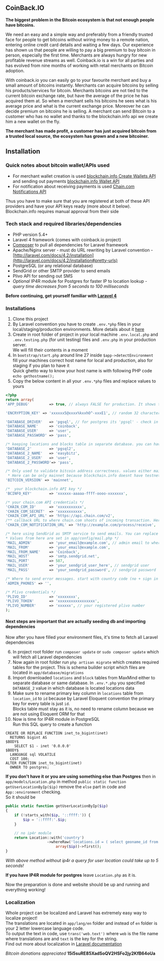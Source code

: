## CoinBack.IO

**The biggest problem in the Bitcoin ecosystem is that not enough people have bitcoins.**

We need an easy and a simple way and preferably from a friendly trusted face for people to get bitcoins without wiring money to a remote nation, entering online credit card details and waiting a few days. Our experience has shown us that people are willing to pay a big premium to buy bitcoin in person, especially the first time. Merchants are always hungry for new profitable revenue streams as well. Coinback.io is a win for all parties and has evolved from nine months of working with retail merchants on Bitcoin adoption.

With coinback.io you can easily go to your favourite merchant and buy a small amount of bitcoins instantly. Merchants can acquire bitcoins by selling his products/services for bitcoin. Merchants bitcoins are not tied to the current bitcoin exchange rate, but have the average of the price he has acquired them at. So when a merchant sells his bitcoins he sees what is his average price and what is the current exchange price. Moreover he can decide premium on bitcoins he is selling. A merchant can send Bitcoin to a customer who has no wallet and thanks to the blockchain.info api we create him a new wallet on the fly.

**The merchant has made profit, a customer has just acquired bitcoin from a trusted local source, the ecosystem has grown and a new bitcoiner.**


## Installation
### Quick notes about bitcoin wallet/APIs used
+ For merchant wallet creation is used [blockchain.info Create Wallets API](https://blockchain.info/api/create_wallet) and sending out payments
 [blockchain.info Wallet API](https://blockchain.info/api/blockchain_wallet_api)
+ For notification about receiving payments is used [Chain.com Notifications API](https://chain.com/docs#notifications-overview)

Thus you have to make sure that you are registered at both of these API providers and have your API keys ready (more about it below).  
Blockchain.info requires manual approval from their side
### Tech stack and required libraries/dependencies
+ PHP version 5.4+
+ Laravel 4 framework (comes with coinback.io project)
+ [Composer](https://getcomposer.org/) to pull all dependencies for Laravel framework
+ Apache/Nginx server - must do URL rewriting by Laravel convention - [http://laravel.com/docs/4.2/installation](http://laravel.com/docs/4.2/installation#pretty-urls)
+ PostgreSQL (or any relational database)
+ SendGrid or other SMTP provider to send emails
+ Plivo API for sending out SMS
+ *Optional* IP4R module for Postgres for faster IP to location lookup - *query time decreases from 5 seconds to 100 milliseconds*

**Before continuing, get yourself familiar with [Laravel 4](http://laravel.com/docs/4.2/introduction)**

### Installations
1. Clone this project
2. By Laravel convention you have to create `.env.*php` files in your local/staging/production environments. More details about it [here](http://laravel.com/docs/4.2/configuration#protecting-sensitive-configuration)
3. Create in root folder of project in your local machine `.env.local.php` and `.env.testing.php` (for unit testing) files and `.env.php` in your production server.  
We will fill their contents in a moment
4. In `bootstrap/start.php` around line 27 inside `$app->detectEnvironment` fill your machines correct host name for local and production, also for staging if you plan to have it  
Quick ghetto way to know your host name is with following PHP code `echo gethostname();`
5. Copy the below content in all your `.env.*php` files and replace values to yours

```php
<?php
return array(
'APP_DEBUG'         => true, // always FALSE for production. It shows the debugbar in browser and full stacktrace on screen if errors happen

'ENCRYPTION_KEY' => 'xxxxxx5@xxxx%kxxhO^-xxxE1', // random 32 characters encryption key used to encrypt passwords and other sensitive data

'DATABASE_DRIVER'   => 'pgsql', // for postgres its 'pgsql' - check in Laravel documentation
'DATABASE_NAME'     => 'coinback',
'DATABASE_USER'     => 'user',
'DATABASE_PASSWORD' => 'pass',

/* keeping locations and blocks table in separate database. you can have it same as first database, just fill same values as your first database */
'DATABASE_2'        => 'pgsql2',
'DATABASE_2_NAME'   => 'easybitz',
'DATABASE_2_USER'   => 'user',
'DATABASE_2_PASSWORD'=> 'pass',

/* Only used to validate bitcoin address correctness. values either mainnet or testnet.
 * Here can be only mainnet because blockchain.info doesnt have testnet */
'BITCOIN_VERSION' => 'mainnet',

/*  your blockchain.info API key */
'BCINFO_KEY'        => 'xxxxxx-aaaaa-ffff-oooo-xxxxxxx',

/* your chain.com API credentials */
'CHAIN_COM_ID'      => 'xxxxxxxxxxx',
'CHAIN_COM_SECRET'  => 'xxxxxxxxxxx',
'CHAIN_COM_API_URL' => 'https://api.chain.com/v2',
/** callback URL to where chain.com shoots of incoming transaction. Here it's in @ControlController#postReceive*/
'CHAIN_COM_NOTIFICATION_URL' => 'http://example.com/process/receive',

/* here using SendGrid as SMTP service to send emails. You can replace SendGrid with any other SMTP provider
* Values from here are set in app/config/mail.php */
'MAIL_ADMIN'        => 'your_email@example.com', // admin email to where error logs are sent
'MAIL_FROM'         => 'your_email@example.com',
'MAIL_FROM_NAME'    => 'Coinback',
'MAIL_HOST'         => 'smtp.sendgrid.net',
'MAIL_PORT'         => 587,
'MAIL_USER'         => 'your_sendgrid_user_here', // sendgrid user
'MAIL_PASS'         => 'your_sendgrid_password', // sendgrid password

/* Where to send error messages. start with country code (no + sign in front), phones are comma separated */
'ADMIN_PHONES' => '',

/* Plivo credentials */
'PLIVO_ID'          => 'xxxxxxxx',
'PLIVO_TOKEN'       => 'xxxxxxxxxxxxxxxxx',
'PLIVO_NUMBER'      => 'xxxxxx', // your registered plivo number
);
```

#### Next steps are important that are actually seeding db and importing dependencies  
Now after you have filled your environment files, it's time to fetch all Laravel dependencies

6. In project root folder run `composer update` or `sudo composer update` which will fetch all Laravel dependencies
7. Now again in root folder run `php artisan migrate` which creates required tables for the project. This is schema builder script which files are located in `app/database/migrations`
8. Import downloaded `locations` and `block` tables from MaxMind either to separate database or same database. In `.env.*.php` you specified `DATABASE_2` value in which database is located locations data
9. Make sure to rename primary key column in `locations` table from `location_id` to `id` because by Laravel Eloquent convention the primary key for every table is just `id`.  
Blocks table must stay as it is, no need to rename column because we are not using Eloquent ORM for that
10. Now is time for IP4R module in PostgreSQL  
Run this SQL query to create a function

```
CREATE OR REPLACE FUNCTION inet_to_bigint(inet)
  RETURNS bigint AS
$BODY$
    SELECT $1 - inet '0.0.0.0'
$BODY$
  LANGUAGE sql VOLATILE
  COST 100;
ALTER FUNCTION inet_to_bigint(inet)
  OWNER TO postgres;
```

**If you don't have it or you are using something else than Postgres** then in `app/models/Location.php` in method `public static function getUserLocationByIp($ip)` remove the `else` part in code and `App::environment` checking.  
So it should be

```php
public static function getUserLocationByIp($ip)
{
    if (!starts_with($ip, '::ffff:')) {
        $ip = '::ffff:'.$ip;
    }

    // no ip4r module
    return Location::with('country')
                   ->whereRaw('locations.id = ( select geoname_id from blocks where net_ip >>= ? )',
                       array($ip))->first();
}
```

*With above method without ip4r a query for user location could take up to 5 seconds!*

**If you have IP4R module for postgres** leave `Location.php` as it is.

Now the preparation is done and website should be up and running and everything working!

### Localization
Whole project can be localized and Laravel has extremely easy way to localize project!  
The translations are located in `app/lang/en` folder and instead of `en` folder is your 2 letter lowercase language code.  
To output the text in code, use `trans('web.text')` where `web` is the file name where translations are and `text` is the key for the string.  
Find out more about localization in [Laravel documentation](http://laravel.com/docs/4.2/localization)

*Bitcoin donations appreciated* **15i5suRE85XadSoQV2HSFo2jy2KfB64oUa**